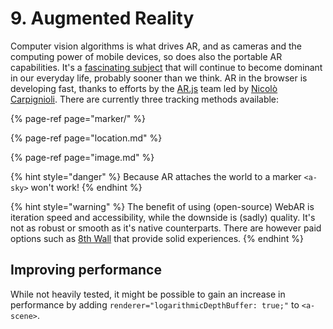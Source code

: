 # 9. Augmented Reality

Computer vision algorithms is what drives AR, and as cameras and the computing power of mobile devices, so does also the portable AR capabilities. It's a [fascinating subject](https://www.sciencedirect.com/topics/computer-science/augmented-reality) that will continue to become  dominant in our everyday life, probably sooner than we think. AR in the browser is developing fast, thanks to efforts by the [AR.js](https://ar-js-org.github.io/AR.js-Docs/) team led by [Nicolò Carpignioli](https://twitter.com/nicolocarp). There are currently three tracking methods available:

{% page-ref page="marker/" %}

{% page-ref page="location.md" %}

{% page-ref page="image.md" %}

{% hint style="danger" %}
Because AR attaches the world to a marker `<a-sky>` won't work!
{% endhint %}

{% hint style="warning" %}
The benefit of using \(open-source\) WebAR is iteration speed and accessibility, while the downside is \(sadly\) quality. It's not as robust or smooth as it's native counterparts. There are however paid options such as [8th Wall](https://www.8thwall.com/) that provide solid experiences.
{% endhint %}

## Improving performance

While not heavily tested, it might be possible to gain an increase in performance by adding `renderer="logarithmicDepthBuffer: true;"` to  `<a-scene>`.

